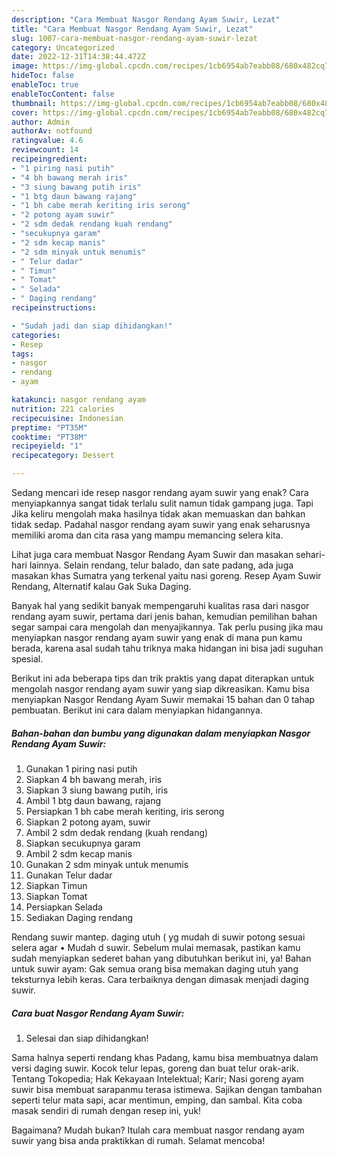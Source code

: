 ```yaml
---
description: "Cara Membuat Nasgor Rendang Ayam Suwir, Lezat"
title: "Cara Membuat Nasgor Rendang Ayam Suwir, Lezat"
slug: 1007-cara-membuat-nasgor-rendang-ayam-suwir-lezat
category: Uncategorized
date: 2022-12-31T14:38:44.472Z
image: https://img-global.cpcdn.com/recipes/1cb6954ab7eabb08/680x482cq70/nasgor-rendang-ayam-suwir-foto-resep-utama.jpg
hideToc: false
enableToc: true
enableTocContent: false
thumbnail: https://img-global.cpcdn.com/recipes/1cb6954ab7eabb08/680x482cq70/nasgor-rendang-ayam-suwir-foto-resep-utama.jpg
cover: https://img-global.cpcdn.com/recipes/1cb6954ab7eabb08/680x482cq70/nasgor-rendang-ayam-suwir-foto-resep-utama.jpg
author: Admin
authorAv: notfound
ratingvalue: 4.6
reviewcount: 14
recipeingredient:
- "1 piring nasi putih"
- "4 bh bawang merah iris"
- "3 siung bawang putih iris"
- "1 btg daun bawang rajang"
- "1 bh cabe merah keriting iris serong"
- "2 potong ayam suwir"
- "2 sdm dedak rendang kuah rendang"
- "secukupnya garam"
- "2 sdm kecap manis"
- "2 sdm minyak untuk menumis"
- " Telur dadar"
- " Timun"
- " Tomat"
- " Selada"
- " Daging rendang"
recipeinstructions:

- "Sudah jadi dan siap dihidangkan!"
categories:
- Resep
tags:
- nasgor
- rendang
- ayam

katakunci: nasgor rendang ayam 
nutrition: 221 calories
recipecuisine: Indonesian
preptime: "PT35M"
cooktime: "PT38M"
recipeyield: "1"
recipecategory: Dessert

---
```



Sedang mencari ide resep nasgor rendang ayam suwir yang enak? Cara menyiapkannya sangat tidak terlalu sulit namun tidak gampang juga. Tapi Jika keliru mengolah maka hasilnya tidak akan memuaskan dan bahkan tidak sedap. Padahal nasgor rendang ayam suwir yang enak seharusnya memiliki aroma dan cita rasa yang mampu memancing selera kita.


Lihat juga cara membuat Nasgor Rendang Ayam Suwir dan masakan sehari-hari lainnya. Selain rendang, telur balado, dan sate padang, ada juga masakan khas Sumatra yang terkenal yaitu nasi goreng. Resep Ayam Suwir Rendang, Alternatif kalau Gak Suka Daging.

Banyak hal yang sedikit banyak mempengaruhi kualitas rasa dari nasgor rendang ayam suwir, pertama dari jenis bahan, kemudian pemilihan bahan segar sampai cara mengolah dan menyajikannya. Tak perlu pusing jika mau menyiapkan nasgor rendang ayam suwir yang enak di mana pun kamu berada, karena asal sudah tahu triknya maka hidangan ini bisa jadi suguhan spesial.


Berikut ini ada beberapa tips dan trik praktis yang dapat diterapkan untuk mengolah nasgor rendang ayam suwir yang siap dikreasikan. Kamu bisa menyiapkan Nasgor Rendang Ayam Suwir memakai 15 bahan dan 0 tahap pembuatan. Berikut ini cara dalam menyiapkan hidangannya.

<!--inarticleads1-->

##### Bahan-bahan dan bumbu yang digunakan dalam menyiapkan Nasgor Rendang Ayam Suwir:

1. Gunakan 1 piring nasi putih
1. Siapkan 4 bh bawang merah, iris
1. Siapkan 3 siung bawang putih, iris
1. Ambil 1 btg daun bawang, rajang
1. Persiapkan 1 bh cabe merah keriting, iris serong
1. Siapkan 2 potong ayam, suwir
1. Ambil 2 sdm dedak rendang (kuah rendang)
1. Siapkan secukupnya garam
1. Ambil 2 sdm kecap manis
1. Gunakan 2 sdm minyak untuk menumis
1. Gunakan  Telur dadar
1. Siapkan  Timun
1. Siapkan  Tomat
1. Persiapkan  Selada
1. Sediakan  Daging rendang


Rendang suwir mantep. daging utuh ( yg mudah di suwir potong sesuai selera agar • Mudah d suwir. Sebelum mulai memasak, pastikan kamu sudah menyiapkan sederet bahan yang dibutuhkan berikut ini, ya! Bahan untuk suwir ayam: Gak semua orang bisa memakan daging utuh yang teksturnya lebih keras. Cara terbaiknya dengan dimasak menjadi daging suwir. 

<!--inarticleads2-->

##### Cara buat Nasgor Rendang Ayam Suwir:


1. Selesai dan siap dihidangkan!

Sama halnya seperti rendang khas Padang, kamu bisa membuatnya dalam versi daging suwir. Kocok telur lepas, goreng dan buat telur orak-arik. Tentang Tokopedia; Hak Kekayaan Intelektual; Karir; Nasi goreng ayam suwir bisa membuat sarapanmu terasa istimewa. Sajikan dengan tambahan seperti telur mata sapi, acar mentimun, emping, dan sambal. Kita coba masak sendiri di rumah dengan resep ini, yuk! 

Bagaimana? Mudah bukan? Itulah cara membuat nasgor rendang ayam suwir yang bisa anda praktikkan di rumah. Selamat mencoba!
